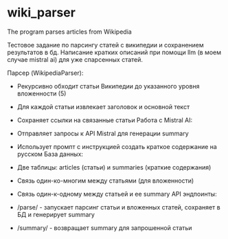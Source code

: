 # wiki_parser
The program parses articles from Wikipedia

Тестовое задание по парсингу статей с википедии и сохранением результатов в бд. Написание кратких описаний при помощи llm (в моем случае mistral ai) 
для уже спарсенных статей.

Парсер (WikipediaParser):

 * Рекурсивно обходит статьи Википедии до указанного уровня вложенности (5)
 * Для каждой статьи извлекает заголовок и основной текст
 * Сохраняет ссылки на связанные статьи
Работа с Mistral AI:

 * Отправляет запросы к API Mistral для генерации summary
 * Использует промпт с инструкцией создать краткое содержание на русском
База данных:

 * Две таблицы: articles (статьи) и summaries (краткие содержания)
 * Связь один-ко-многим между статьями (для вложенности)
 * Связь один-к-одному между статьей и ее summary
API эндпоинты:

 * /parse/ - запускает парсинг статьи и вложенных статей, сохраняет в БД и генерирует summary
 * /summary/ - возвращает summary для запрошенной статьи
